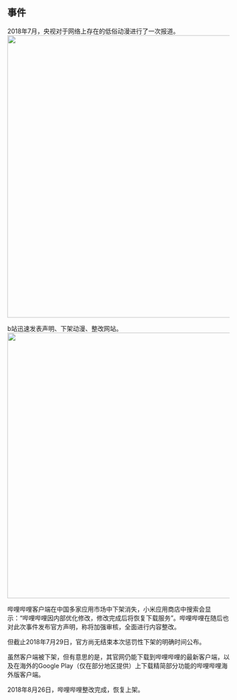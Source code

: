 ## 事件
2018年7月，央视对于网络上存在的低俗动漫进行了一次报道。
<img src="https://picx.zhimg.com/80/v2-7235940f13176aece876e2cbc74b086e_720w.jpg?source=1940ef5c" data-caption="" data-size="normal" data-rawwidth="639" data-rawheight="436" data-default-watermark-src="https://picx.zhimg.com/50/v2-e0ddd9a2e25e3bd02685bb669f9dbbd3_720w.jpg?source=1940ef5c" class="origin_image zh-lightbox-thumb lazy" width="639" data-original="https://pic3.zhimg.com/v2-7235940f13176aece876e2cbc74b086e_r.jpg?source=1940ef5c" data-actualsrc="https://picx.zhimg.com/50/v2-7235940f13176aece876e2cbc74b086e_720w.jpg?source=1940ef5c" data-lazy-status="ok">

b站迅速发表声明、下架动漫、整改网站。
<img src="https://pica.zhimg.com/80/v2-16aa3eff5e4eaa8a2a8745730db5d4f4_720w.jpg?source=1940ef5c" data-caption="" data-size="normal" data-rawwidth="601" data-rawheight="246" data-default-watermark-src="https://pic1.zhimg.com/50/v2-9b04b145d1a0ec9364a263b9fd90b2b0_720w.jpg?source=1940ef5c" class="origin_image zh-lightbox-thumb lazy" width="601" data-original="https://pic3.zhimg.com/v2-16aa3eff5e4eaa8a2a8745730db5d4f4_r.jpg?source=1940ef5c" data-actualsrc="https://pica.zhimg.com/50/v2-16aa3eff5e4eaa8a2a8745730db5d4f4_720w.jpg?source=1940ef5c" data-lazy-status="ok">


哔哩哔哩客户端在中国多家应用市场中下架消失，小米应用商店中搜索会显示：“哔哩哔哩因内部优化修改，修改完成后将恢复下载服务”。哔哩哔哩在随后也对此次事件发布官方声明，称将加强审核，全面进行内容整改。

但截止2018年7月29日，官方尚无结束本次惩罚性下架的明确时间公布。

虽然客户端被下架，但有意思的是，其官网仍能下载到哔哩哔哩的最新客户端，以及在海外的Google Play（仅在部分地区提供）上下载精简部分功能的哔哩哔哩海外版客户端。

2018年8月26日，哔哩哔哩整改完成，恢复上架。
